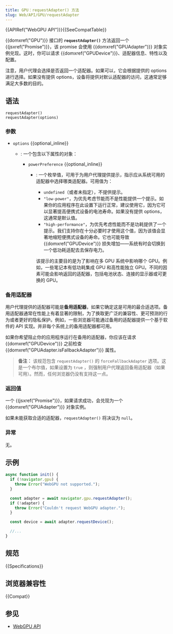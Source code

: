 ```yaml
---
title: GPU：requestAdapter() 方法
slug: Web/API/GPU/requestAdapter
---
```


{{APIRef("WebGPU API")}}{{SeeCompatTable}}

{{domxref("GPU")}} 接口的 **`requestAdapter()`** 方法返回一个 {{jsxref("Promise")}}，该 promise 会使用 {{domxref("GPUAdapter")}} 对象实例兑现。这时，你可以请求 {{domxref("GPUDevice")}}、适配器信息、特性以及配置。

注意，用户代理会选择是否返回一个适配器。如果可以，它会根据提供的 options 进行选择。如果没有提供 options，设备将提供对默认适配器的访问，这通常足够满足大多数的目的。

## 语法

```js-nolint
requestAdapter()
requestAdapter(options)
```

### 参数

- `options` {{optional_inline}}

  - : 一个包含以下属性的对象：

    - `powerPreference` {{optional_inline}}

      - : 一个枚举值，可用于为用户代理提供提示，指示应从系统可用的适配器中选择哪类适配器。可用值为：

        - `undefined`（或者未指定），不提供提示。
        - `"low-power"`，为优先考虑节能而不是性能提供一个提示。如果你的应用程序在此设置下运行正常，建议使用它，因为它可以显著提高便携式设备的电池寿命。如果没有提供 options，这通常是默认值。
        - `"high-performance"`，为优先考虑性能而不是功耗提供了一个提示。我们支持你在十分必要时才使用这个值，因为该值会显著地缩短便携式设备的寿命。它也可能导致 {{domxref("GPUDevice")}} 损失增加——系统有时会切换到一个低功耗适配去去保存电力。

        该提示的主要目的是为了影响在多 GPU 系统中影响哪个 GPU。例如，一些笔记本有低功耗集成 GPU 和高性能独立 GPU。不同的因素可能会影响返回的适配器，包括电池状态、连接的显示器或可更换的 GPU。

### 备用适配器

用户代理提供的适配器可能是**备用适配器**，如果它确定这是可用的最合适选项。备用适配器通常在性能上有着显著的限制，为了换取更广泛的兼容性、更可预测的行为或者更好的隐私保护。例如，一些浏览器可能通过备用的适配器提供一个基于软件的 API 实现。并非每个系统上的备用适配器都可用。

如果你希望阻止你的应用程序运行在备用的适配器，你应该在请求 {{domxref("GPUDevice")}} 之前检查 {{domxref("GPUAdapter.isFallbackAdapter")}} 属性。

> **备注：** 该规范包含 `requestAdapter()` 的 `forceFallbackAdapter` 选项。这是一个布尔值，如果设置为 `true` ，则强制用户代理返回备用适配器（如果可用）。然而，任何浏览器仍没有支持这一点。

### 返回值

一个 {{jsxref("Promise")}}，如果请求成功，会兑现为一个 {{domxref("GPUAdapter")}} 对象实例。

如果未能获取合适的适配器，`requestAdapter()` 将决议为 `null`。

### 异常

无。

## 示例

```js
async function init() {
  if (!navigator.gpu) {
    throw Error("WebGPU not supported.");
  }

  const adapter = await navigator.gpu.requestAdapter();
  if (!adapter) {
    throw Error("Couldn't request WebGPU adapter.");
  }

  const device = await adapter.requestDevice();

  //...
}
```

## 规范

{{Specifications}}

## 浏览器兼容性

{{Compat}}

## 参见

- [WebGPU API](/zh-CN/docs/Web/API/WebGPU_API)
